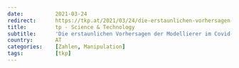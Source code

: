 ```yaml
---
date:          2021-03-24
redirect:      https://tkp.at/2021/03/24/die-erstaunlichen-vorhersagen-der-modellierer-im-covid-prognose-konsortium/
title:         tp - Science & Technology
subtitle:      'Die erstaunlichen Vorhersagen der Modellierer im Covid-Prognose-Konsortium'
country:       AT
categories:    [Zahlen, Manipulation]
tags:          [tkp]
---
```

